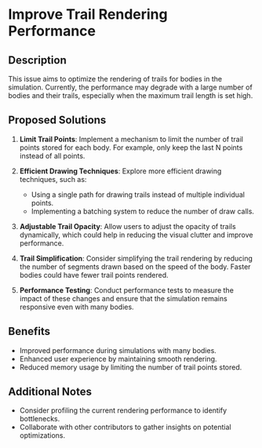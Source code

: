 # Improve Trail Rendering Performance

## Description
This issue aims to optimize the rendering of trails for bodies in the simulation. Currently, the performance may degrade with a large number of bodies and their trails, especially when the maximum trail length is set high. 

## Proposed Solutions
1. **Limit Trail Points**: Implement a mechanism to limit the number of trail points stored for each body. For example, only keep the last N points instead of all points.
  
2. **Efficient Drawing Techniques**: Explore more efficient drawing techniques, such as:
   - Using a single path for drawing trails instead of multiple individual points.
   - Implementing a batching system to reduce the number of draw calls.

3. **Adjustable Trail Opacity**: Allow users to adjust the opacity of trails dynamically, which could help in reducing the visual clutter and improve performance.

4. **Trail Simplification**: Consider simplifying the trail rendering by reducing the number of segments drawn based on the speed of the body. Faster bodies could have fewer trail points rendered.

5. **Performance Testing**: Conduct performance tests to measure the impact of these changes and ensure that the simulation remains responsive even with many bodies.

## Benefits
- Improved performance during simulations with many bodies.
- Enhanced user experience by maintaining smooth rendering.
- Reduced memory usage by limiting the number of trail points stored.

## Additional Notes
- Consider profiling the current rendering performance to identify bottlenecks.
- Collaborate with other contributors to gather insights on potential optimizations.